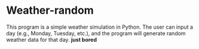 # Weather-random
This program is a simple weather simulation in Python. The user can input a day (e.g., Monday, Tuesday, etc.), and the program will generate random weather data for that day.
**just bored**
